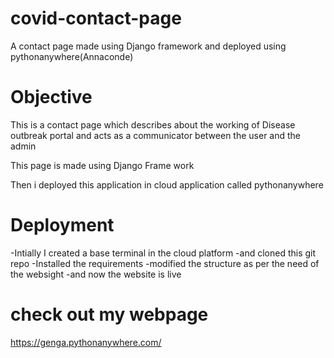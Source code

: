 # covid-contact-page
A contact page made using Django framework and deployed using pythonanywhere(Annaconde)

# Objective

This is a contact page which describes about the working of Disease outbreak portal and acts as a communicator between the user and the admin

This page is made using Django Frame work

Then i deployed this application in cloud application called pythonanywhere

# Deployment

  -Intially I created a base terminal in the cloud platform
  -and cloned this git repo
  -Installed the requirements
  -modified the structure as per the need of the websight 
  -and now the website is live
  

# check out my webpage

https://genga.pythonanywhere.com/
